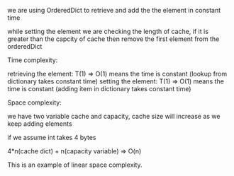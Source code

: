 we are using OrderedDict to  retrieve  and add the the element in constant time 

while setting the element we are checking the length of cache, 
if it is greater than the capcity of cache then remove the first element from the orderedDict

Time complexity: 

retrieving the element: T(1) =>  O(1) means the time is constant
                        (lookup from dictionary takes constant time) 
setting the element: T(1) =>  O(1) means the time is constant
                        (adding item in dictionary takes constant time) 
                        
Space complexity: 

we have two variable cache and capacity,
cache size will increase as we keep adding elements

if we assume int takes 4 bytes

4*n(cache dict) + n(capacity variable)
=> O(n)

This is an example of linear space complexity.
